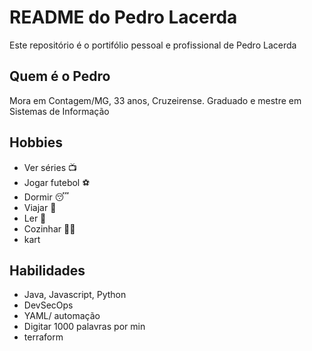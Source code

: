 # README do Pedro Lacerda

Este repositório é o portifólio pessoal e profissional de Pedro Lacerda

## Quem é o Pedro

Mora em Contagem/MG, 33 anos, Cruzeirense. Graduado e mestre em Sistemas de Informação

## Hobbies

- Ver séries 📺
- Jogar futebol :soccer:
- Dormir 😴
- Viajar 🚗
- Ler 📗
- Cozinhar 🧑‍🍳 
- kart

## Habilidades

- Java, Javascript, Python
- DevSecOps
- YAML/ automação
- Digitar 1000 palavras por min
- terraform
